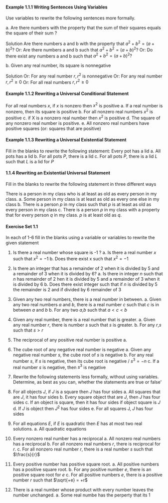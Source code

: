 #### Example 1.1.1 Writing Sentences Using Variables

Use variables to rewrite the following sentences more formally.

a. Are there numbers with the property that the sum of their squares equals the square of their sum ?

Solution
Are there numbers a and b with the property that $a^2 + b^2 = (a + b)^2?$
Or: Are there numbers a and b such that $a^2 + b^2 = (a + b)^2?$
Or: Do there exist any numbers a and b such that $a^2 + b^2 = (a + b)^2?$

b. Given any real number, its square is nonnegative

Solution
Or: For any real number $r,r^2$ is nonnegative
Or: For any real number $r,r^2 \geq 0$
Or: For all real numbers $r, r^2 \geq 0$

#### Example 1.1.2 Rewriting a Universal Conditional Statement

For all real numbers $x$, if $x$ is nonzero then $x^2$ is positive
a. If a real number is nonzero, then its square is positive
b. For all nonzero real numbers $x^2$ is positive
c. if X is a nonzero real number then $x^2$ is positive
d. The square of any nonzero real number is positive.
e. All nonzero real numbers have positive squares (or: squares that are positive)

#### Example 1.1.3 Rewriting a Universal Existential Statement

Fill in the blanks to rewrite the following statement: Every pot has a lid
a. All pots has a lid
b. For all pots $P$, there is a lid
c. For all pots $P$, there is a lid $L$ such that $L$ is a lid for $P$

#### 1.1.4 Rewriting an Existential Universal Statement

Fill in the blanks to rewrite the following statement in three different ways

There is a person in my class who is at least as old as every person in my class.
a. Some person in my class is at least as old as every one else in my class
b. There is a person $p$ in my class such that $p$ is at least as old as every person in my class
c. There is a person $p$ in my class with a property that for every person $q$ in my class. $p$ is at least old as $q$.

#### Exercise Set 1.1

In each of 1-6 fill in the blanks using a variable or variables to rewrite the given statement

1. Is there a real number whose square is -1 ?
a. Is there a real number $x$ such that $x^2 = -1$
b. Does there exist x such that $x^2 = -1$

2. Is there an integer that has a remainder of 2 when it is divided by 5 and a remainder of 3 when it is divided by 6?
a. Is there in integer $n$ such that $n$ has remainder of 2 hen it is divided by 5 and a remainder of 3 when it is divided by 6
b. Does there exist integer such that if $n$ is divided by 5 the remainder is 2 and if divided by 6 remainder of 3

3. Given any two real numbers, there is a real number in between.
a. Given any two real numbers $a$ and $b$, there is a real number $c$ such that $c$ is in between $a$ and $b$
b. For any two $a$,$b$ such that $a < c < b$

4. Given any real number, there is a real number that is greater.
a. Given any real number $r$, there is number $s$ such that $s$ is greater.
b. For any $r$,$s$ such that $s > r$

5. The reciprocal of any positive real number is positive
a. 

6. The cube root of any negative real number is negative
a. Given any negative real number $s$, the cube root of $s$ is negative
b. For any real number $s$, if $s$ is negative, then its cube root is negative / $s^3 = -n$
c. If a real number $s$ is negative, then $s^3$ is negative

7. Rewrite the following statements less formally, without using variables. Determine, as best as you can, whether the statements are true or false'

8. For all objects $J$, if $J$ is a square then $J$ has four sides
a. All squares that are $J$,  it has four sides
b. Every square object that are $J$, then $J$ has four sides
c. If an object is square, then it has four sides if object square is $J$
d. If $J$ is object then $J^2$ has four sides
e. For all squares J, $J$ has four sides

9. For all equations $E$, if $E$ is quadratic then $E$ has at most two real solutions.
a. All quadratic equations

10. Every nonzero real number has a reciprocal
a. All nonzero real numbers has a reciprocal
b. For all nonzero real numbers $r$, there is reciprocal for $r$.
c. For all nonzero real number $r$, there is a real number $s$ such that $\frac{s}{r}$

11. Every positive number has positive square root.
a. All positive numbers has a positive square root.
b. For any positive number $e$, there is an positive square root for $e$
c. For all positive numbers $e$, there is a positive number $r$ such that $\sqrt{+e} = +r$

12. There is a real number whose product with every number leaves the number unchanged.
a. Some real numbe has the perperty that its 1